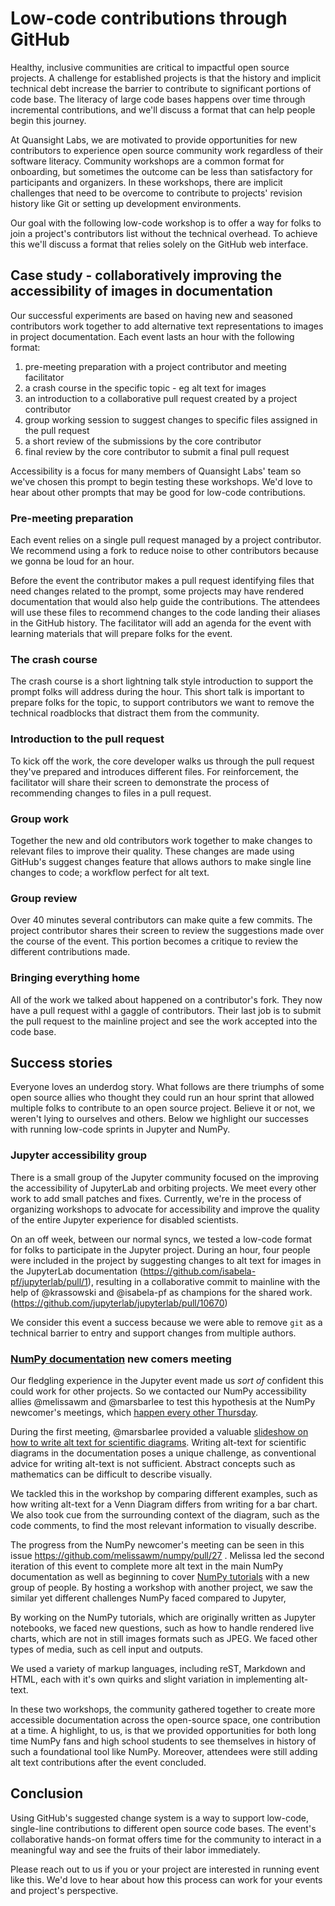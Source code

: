 <!--
.. title: Low-code contributions through GitHub
.. slug: low-code-contributions-through-GitHub
.. date: 2021-09-28 18:00:00 UTC-00:00
.. author: Isabela Presedo-Floyd, Mars Lee, Melissa Weber Mendonça, Tony Fast
.. tags: Jupyter, NumPy, Accessibility
.. category:
.. link:
.. description:
.. type: text
-->


# Low-code contributions through GitHub

Healthy, inclusive communities are critical to impactful open source projects.
A challenge for established projects is that the history and implicit technical debt increase the barrier to contribute to significant portions of code base.
The literacy of large code bases happens over time through incremental contributions, and we'll discuss a format that can help people begin this journey.

At Quansight Labs, we are motivated to provide opportunities for new contributors to experience open source community work regardless of their software literacy.
Community workshops are a common format for onboarding, but sometimes the outcome can be less than satisfactory for participants and organizers.
In these workshops, there are implicit challenges that need to be overcome to contribute to projects' revision history like Git or setting up development environments.

Our goal with the following low-code workshop is to offer a way for folks to join a project's contributors list without the technical overhead.
To achieve this we'll discuss a format that relies solely on the GitHub web interface.

<!-- TEASER_END -->
## Case study - collaboratively improving the accessibility of images in documentation

Our successful experiments are based on having new and seasoned contributors work together to add alternative text representations to images in project documentation.
Each event lasts an hour with the following format:

1. pre-meeting preparation with a project contributor and meeting facilitator
2. a crash course in the specific topic - eg alt text for images
3. an introduction to a collaborative pull request created by a project contributor
4. group working session to suggest changes to specific files assigned in the pull request
5. a short review of the submissions by the core contributor
6. final review by the core contributor to submit a final pull request

Accessibility is a focus for many members of Quansight Labs' team so we've chosen this prompt to begin testing these workshops.
We'd love to hear about other prompts that may be good for low-code contributions.

### Pre-meeting preparation

Each event relies on a single pull request managed by a project contributor.
We recommend using a fork to reduce noise to other contributors because we gonna be loud for an hour.

Before the event the contributor makes a pull request identifying files that need changes related to the prompt, some projects may have rendered documentation that would also help guide the contributions.
The attendees will use these files to recommend changes to the code landing their aliases in the GitHub history.
The facilitator will add an agenda for the event with learning materials that will prepare folks for the event.

### The crash course

The crash course is a short lightning talk style introduction to support the prompt folks will address during the hour.
This short talk is important to prepare folks for the topic, to support contributors we want to remove the technical roadblocks that distract them from the community.

### Introduction to the pull request

To kick off the work, the core developer walks us through the pull request they've prepared and introduces different files.
For reinforcement, the facilitator will share their screen to demonstrate the process of recommending changes to files in a pull request.

### Group work

Together the new and old contributors work together to make changes to relevant files to improve their quality.
These changes are made using GitHub's suggest changes feature that allows authors to make single line changes to code; a workflow perfect for alt text.

### Group review

Over 40 minutes several contributors can make quite a few commits.
The project contributor shares their screen to review the suggestions made over the course of the event.
This portion becomes a critique to review the different contributions made.

### Bringing everything home

All of the work we talked about happened on a contributor's fork.
They now have a pull request withl a gaggle of contributors.
Their last job is to submit the pull request to the mainline project and see the work accepted into the code base.

## Success stories

Everyone loves an underdog story.
What follows are there triumphs of some open source allies who thought they could run an hour sprint that allowed multiple folks to contribute to an open source project.
Believe it or not, we weren't lying to ourselves and others. Below we highlight our successes with running low-code sprints in Jupyter and NumPy.

### Jupyter accessibility group

There is a small group of the Jupyter community focused on the improving the accessibility of JupyterLab and orbiting projects.
We meet every other work to add small patches and fixes. Currently, we're in the process of organizing workshops to advocate for accessibility and improve the quality of the entire Jupyter experience for disabled scientists.

On an off week, between our normal syncs, we tested a low-code format for folks to participate in the Jupyter project.
During an hour, four people were included in the project by suggesting changes to alt text for images in the JupyterLab documentation (https://github.com/isabela-pf/jupyterlab/pull/1),
resulting in a collaborative commit to mainline with the help of @krassowski and @isabela-pf as champions for the shared work.(https://github.com/jupyterlab/jupyterlab/pull/10670)

We consider this event a success because we were able to remove `git` as a technical barrier to entry and support changes from multiple authors.


### [NumPy documentation](https://numpy.org/doc/stable/) new comers meeting

Our fledgling experience in the Jupyter event made us *sort of* confident this could work for other projects.
So we contacted our NumPy accessibility allies @melissawm and @marsbarlee to test this
hypothesis at the NumPy newcomer's meetings, which [happen every other
Thursday](http://numpy-discussion.10968.n7.nabble.com/Newcomer-s-Hour-td49226.html).

During the first meeting, @marsbarlee provided a valuable [slideshow on how to write alt text for
scientific diagrams](https://docs.google.com/presentation/d/150vhbpGrtAc3ALhrS1a07lhEKCgevAY3ITh-4eCndDk/edit?usp=sharing).
Writing alt-text for scientific diagrams in the documentation poses a unique challenge, as conventional advice for writing alt-text is not sufficient. Abstract concepts such as mathematics can be difficult to describe visually.

 We tackled this in the workshop by comparing different examples, such as how writing alt-text for a Venn Diagram differs from writing for a bar chart. We also took cue from the surrounding context of the diagram, such as the code comments, to find the most relevant information to visually describe.

The progress from the NumPy newcomer's meeting can be seen in this issue https://github.com/melissawm/numpy/pull/27 .
Melissa led the second iteration of this event to complete more alt text in the main NumPy documentation as well as beginning to cover [NumPy tutorials](https://numpy.org/numpy-tutorials/) with a new group of people. By hosting a workshop with another project, we saw the similar yet different challenges NumPy faced compared to Jupyter,

By working on the NumPy tutorials, which are originally written as Jupyter notebooks, we faced new questions, such as how to handle rendered live charts, which are not in still images formats such as JPEG. We faced other types of media, such as cell input and outputs.

We used a variety of markup languages, including reST, Markdown and HTML, each with it's own quirks and slight variation in implementing alt-text.

In these two workshops, the community gathered together to create more accessible documentation across the open-source space, one contribution at a time.
A highlight, to us, is that we provided opportunities for both long time NumPy fans and high
school students to see themselves in history of such a foundational tool like NumPy.
Moreover, attendees were still adding alt text contributions after the event concluded.


## Conclusion

Using GitHub's suggested change system is a way to support low-code, single-line contributions to different open source code bases.
The event's collaborative hands-on format offers time for the community to interact in a meaningful way and see the fruits of their labor immediately.

Please reach out to us if you or your project are interested in running event like this.
We'd love to hear about how this process can work for your events and project's perspective.
